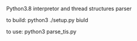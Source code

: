 Python3.8 interpretor and thread structures parser

to build:
python3 ./setup.py biuld

to use:
python3 parse_tis.py
